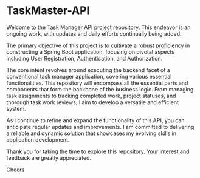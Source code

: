 # TaskMaster-API

Welcome to the Task Manager API project repository. This endeavor is an ongoing work, with updates and daily efforts continually being added.

The primary objective of this project is to cultivate a robust proficiency in constructing a Spring Boot application, focusing on pivotal aspects including User Registration, Authentication, and Authorization.

The core intent revolves around executing the backend facet of a conventional task manager application, covering various essential functionalities. This repository will encompass all the essential parts and components that form the backbone of the business logic. From managing task assignments to tracking completed work, project statuses, and thorough task work reviews, I aim to develop a versatile and efficient system.

As I continue to refine and expand the functionality of this API, you can anticipate regular updates and improvements. I am committed to delivering a reliable and dynamic solution that showcases my evolving skills in application development.

Thank you for taking the time to explore this repository. Your interest and feedback are greatly appreciated. 

Cheers
